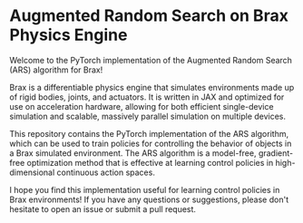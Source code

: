 # Augmented Random Search on Brax Physics Engine

Welcome to the PyTorch implementation of the Augmented Random Search (ARS) algorithm for Brax! 

Brax is a differentiable physics engine that simulates environments made up of rigid bodies, joints, and actuators. It is written in JAX and optimized for use on acceleration hardware, allowing for both efficient single-device simulation and scalable, massively parallel simulation on multiple devices.

This repository contains the PyTorch implementation of the ARS algorithm, which can be used to train policies for controlling the behavior of objects in a Brax simulated environment. The ARS algorithm is a model-free, gradient-free optimization method that is effective at learning control policies in high-dimensional continuous action spaces.

I hope you find this implementation useful for learning control policies in Brax environments! If you have any questions or suggestions, please don't hesitate to open an issue or submit a pull request.
